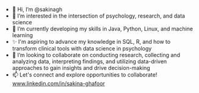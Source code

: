 - 👋 Hi, I’m @sakinagh
- 👀 I’m interested in the intersection of psychology, research, and data science
- 🌱 I’m currently developing my skills in Java, Python, Linux, and machine learning
- ✨ I'm aspiring to advance my knowledge in SQL, R, and how to transform clinical tools with data science in psychology
- 💞️ I’m looking to collaborate on conducting research, collecting and analyzing data, interpreting findings, and utilizing data-driven approaches to gain insights and drive decision-making
- 📫 Let's connect and explore opportunities to collaborate! www.linkedin.com/in/sakina-ghafoor

